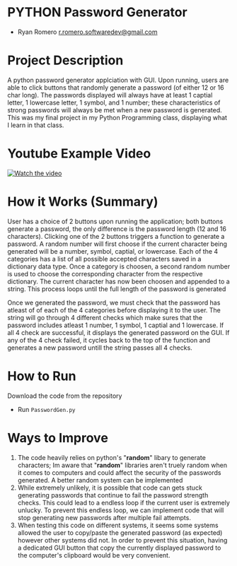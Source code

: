 # PYTHON Password Generator
- Ryan Romero         r.romero.softwaredev@gmail.com

# Project Description
A python password generator applciation with GUI. Upon running, users are able to click buttons that randomly generate a password (of either 12 or 16 char long). The passwords displayed will always have at least 1 captial letter, 1 lowercase letter, 1 symbol, and 1 number; these characteristics of strong passwords will always be met when a new password is generated. This was my final project in my Python Programming class, displaying what I learn in that class.

# Youtube Example Video
[![Watch the video](https://img.youtube.com/vi/6uKrE175ETg/maxresdefault.jpg)](https://youtu.be/6uKrE175ETg)

# How it Works (Summary)
User has a choice of 2 buttons upon running the application; both buttons generate a password, the only difference is the password length (12 and 16 characters). Clicking one of the 2 buttons triggers a function to generate a password. A random number will first choose if the current character being generated will be a number, symbol, captial, or lowercase. Each of the 4 categories has a list of all possible accepted characters saved in a dictionary data type. Once a category is choosen, a second random number is used to choose the corresponding character from the respective dictionary. The current character has now been choosen and appended to a string. This process loops until the full length of the password is generated

Once we generated the password, we must check that the password has atleast of of each of the 4 categories before displaying it to the user. The string will go through 4 different checks which make sures that the password includes atleast 1 number, 1 symbol, 1 captial and 1 lowercase. If all 4 check are successful, it displays the generated password on the GUI. If any of the 4 check failed, it cycles back to the top of the function and generates a new password untill the string passes all 4 checks.

# How to Run
Download the code from the repository
- Run ```PasswordGen.py```

# Ways to Improve
1. The code heavily relies on python's "**random**" libary to generate characters; Im aware that "**random**" libraries aren't truely random when it comes to computers and could affect the security of the passwords generated. A better random system can be implemented
2. While extremely unlikely, it is possible that code can gets stuck generating passwords that continue to fail the password strength checks. This could lead to a endless loop if the current user is extremely unlucky. To prevent this endless loop, we can implement code that will stop generating new passwords after multiple fail attempts.
3. When testing this code on different systems, it seems some systems allowed the user to copy/paste the generated password (as expected) however other systems did not. In order to prevent this situation, having a dedicated GUI button that copy the currently displayed password to the computer's clipboard would be very convenient. 
